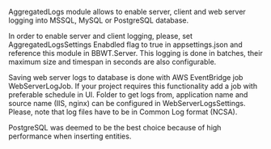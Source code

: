 AggregatedLogs module allows to enable server, client and web server logging into MSSQL, MySQL or PostgreSQL database.

In order to enable server and client logging, please, set AggregatedLogsSettings Enabdled flag to true in appsettings.json
and reference this module in BBWT.Server. This logging is done in batches, their maximum size and timespan in seconds are also configurable.

Saving web server logs to database is done with AWS EventBridge job WebServerLogJob. If your project requires this functionality add a job
with preferable schedule in UI. Folder to get logs from, application name and source name (IIS, nginx) can be configured in WebServerLogsSettings.
Please, note that log files have to be in Common Log format (NCSA).

PostgreSQL was deemed to be the best choice because of high performance when inserting entities.


